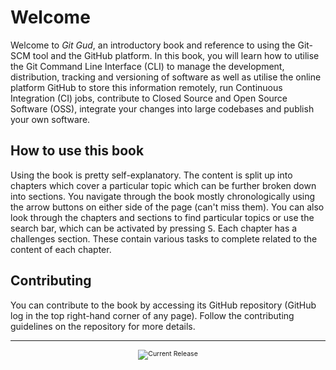 # Welcome

Welcome to _Git Gud_, an introductory book and reference to using the Git-SCM tool and the GitHub platform. In this book, you will learn how to utilise the Git Command Line Interface (CLI) to manage the development, distribution, tracking and versioning of software as well as utilise the online platform GitHub to store this information remotely, run Continuous Integration (CI) jobs, contribute to Closed Source and Open Source Software (OSS), integrate your changes into large codebases and publish your own software.

## How to use this book

Using the book is pretty self-explanatory. The content is split up into chapters which cover a particular topic which can be further broken down into sections. You navigate through the book mostly chronologically using the arrow buttons on either side of the page (can't miss them). You can also look through the chapters and sections to find particular topics or use the search bar, which can be activated by pressing <kbd>S</kbd>. Each chapter has a challenges section. These contain various tasks to complete related to the content of each chapter.

## Contributing

You can contribute to the book by accessing its GitHub repository (GitHub log in the top right-hand corner of any page). Follow the contributing guidelines on the repository for more details.

---

<div style="font-size: 0.75em;">
  <center>
    <img src="https://img.shields.io/github/v/release/MonashDeepNeuron/Git-Gud?include_prereleases" alt="Current Release">
  </center>
</div>
